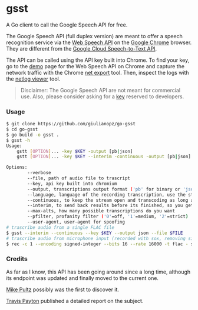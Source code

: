# gsst

A Go client to call the Google Speech API for free.

The Google Speech API (full duplex version) are meant to offer a speech recognition service via the [Web Speech API](https://developer.mozilla.org/en-US/docs/Web/API/Web_Speech_API/Using_the_Web_Speech_API) on the [Google Chrome](https://source.chromium.org/chromium/chromium/src/+/main:content/browser/speech/speech_recognition_engine.cc) browser. They are different from the [Google Cloud Speech-to-Text API](https://cloud.google.com/speech-to-text/v2/docs). 

The API can be called using the API key built into Chrome. To find your key, go to the [demo](https://www.google.com/intl/en/chrome/demos/speech.html) page for the Web Speech API on Chrome and capture the network traffic with the Chrome [net export](chrome://net-export/) tool. Then, inspect the logs with the [netlog viewer](https://netlog-viewer.appspot.com/#import) tool.

> Disclaimer: The Google Speech API are not meant for commercial use. Also, please consider asking for a [key](https://www.chromium.org/developers/how-tos/api-keys/) reserved to developers.

### Usage

```bash
$ git clone https://github.com/giulianopz/go-gsst
$ cd go-gsst
$ go build -o gsst .
$ gsst -h
Usage:
    gstt [OPTION]... -key $KEY -output [pb|json]
    gstt [OPTION]... -key $KEY --interim -continuous -output [pb|json]

Options:
        --verbose
        --file, path of audio file to trascript
        --key, api key built into chromium
        --output, transcriptions output format ('pb' for binary or 'json' for text)
        --language, language of the recording transcription, use the standard webcodes for your language, i.e. 'en-US' for English-US, 'ru' for Russian, etc. please, see https://en.wikipedia.org/wiki/IETF_language_tag
        --continuous, to keep the stream open and transcoding as long as there is no silence
        --interim, to send back results before its finished, so you get a live stream of possible transcriptions as it processes the audio
        --max-alts, how many possible transcriptions do you want
        --pfilter, profanity filter ('0'=off, '1'=medium, '2'=strict)
        --user-agent, user-agent for spoofing
# trascribe audio from a single FLAC file
$ gsst --interim --continuous --key $KEY --output json --file $FILE
# trascribe audio from microphone input (recorded with sox, removing silence)
$ rec -c 1 --encoding signed-integer --bits 16 --rate 16000 -t flac - silence 1 0.1 1% -1 0.5 1% | gsst --interim --continuous --key $KEY --output json
```

### Credits

As far as I know, this API has been going around since a long time, although its endpoint was updated and finally moved to the current one.  

[Mike Pultz](https://mikepultz.com/2011/03/accessing-google-speech-api-chrome-11/) possibly was the first to discover it.

[Travis Payton](http://blog.travispayton.com/wp-content/uploads/2014/03/Google-Speech-API.pdf) published a detailed report on the subject.


